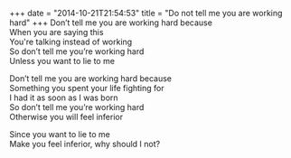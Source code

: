 +++
date = "2014-10-21T21:54:53"
title = "Do not tell me you are working hard"
+++
Don’t tell me you are working hard because  
When you are saying this  
You're talking instead of working  
So don’t tell me you’re working hard  
Unless you want to lie to me  
  
Don’t tell me you are working hard because  
Something you spent your life fighting for  
I had it as soon as I was born  
So don’t tell me you’re working hard  
Otherwise you will feel inferior  
  
Since you want to lie to me  
Make you feel inferior, why should I not?  